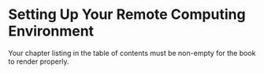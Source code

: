 Setting Up Your Remote Computing Environment
============================================

Your chapter listing in the table of contents must be non-empty for the book to render properly.
